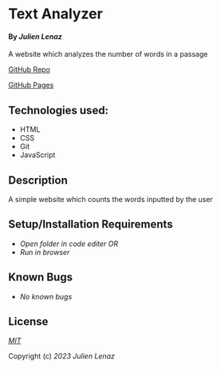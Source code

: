 # Text Analyzer

#### By _Julien Lenaz_

A website which analyzes the number of words in a passage

[GitHub Repo](https://github.com/julienlen/text-analyzer/)

[GitHub Pages](https://julienlen.github.io/text-analyzer/)

## Technologies used:
- HTML
- CSS
- Git
- JavaScript

## Description
A simple website which counts the words inputted by the user

## Setup/Installation Requirements

* _Open folder in code editer OR_
* _Run in browser_
## Known Bugs
* _No known bugs_
  
## License

_[MIT](https://choosealicense.com/licenses/mit/)_

Copyright (c) _2023_ _Julien Lenaz_ 


